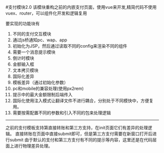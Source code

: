 #支付模块2.0
该模块重构之前的内嵌支付页面，使用vue来开发,精简代码不使用vuex、router，可以组件化开发和逻辑复用

要实现的功能块有
1. 不同的支付交互模块
2. 通过js桥通知pc、wap、app
3. 初始化为JSP，然后通过读取不同的config来渲染不同的组件
4. 需要一个消息提示模块
5. 倒计时模块
6. 金额输入框
7. 文本拷贝模块
8. 国际化差异
9. 模板差异（通过初始化参数）
10. pc和mobile的兼容处理(使用px2rem)
11. 提示中的最大金额限制后端传入
12. 国际化使用注入模式让翻译文件不进行耦合，分别处于不同模快中，方便复用。
13. 需要按需配置不同的参数和引入不同的包来处理逻辑
----------------------------------------------
之前的支付模板支持第直接转账和第三方支持，在init页面它们有差异的处理逻辑。
直接转账在页面中直接submit即可，但是第三方支付需要在新窗口打开后进行submit
由于默认的支付和第三方支付有不同的提示等内容，这里还是在代码层面上进行物理差异处理。